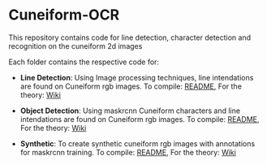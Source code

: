 # Cuneiform-OCR
This repository contains code for line detection, character detection and recognition on the cuneiform 2d images 

Each folder contains the respective code for:

* **Line Detection**: Using Image processing techniques, line intendations are found on Cuneiform rgb images. To compile: [README](https://github.com/cdli-gh/Cuneiform-OCR/tree/master/line_detection), For the theory: [Wiki](https://github.com/cdli-gh/Cuneiform-OCR/wiki/Line-detection-for-Cuneiform-tablet-images-using-image-processing-techniques)

* **Object Detection**: Using maskrcnn Cuneiform characters and line intendations are found on Cuneiform rgb images. To compile: [README](https://github.com/cdli-gh/Cuneiform-OCR/tree/master/object-detection/Mask_RCNN), For the theory: [Wiki](https://github.com/cdli-gh/Cuneiform-OCR/wiki/Character-Detection)

* **Synthetic**: To create synthetic cuneiform rgb images with annotations for maskrcnn training. To compile: [README](https://github.com/cdli-gh/Cuneiform-OCR/tree/master/synthetic), For the theory: [Wiki](https://github.com/cdli-gh/Cuneiform-OCR/wiki/Synthetic-Image-data-generation)
